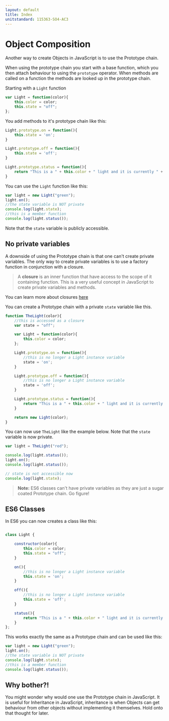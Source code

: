 ```yaml
---
layout: default
title: Index
unitstandard: 115363-SO4-AC3
---
```


# Object Composition

Another way to create Objects in JavaScript is to use the Prototype chain.

When using the prototype chain you start with a base function, which you then attach behaviour to using the `prototype` operator. When methods are called on a function the methods are looked up in the prototype chain.

Starting with a `Light` function

```javascript
var Light = function(color){
    this.color = color;
    this.state = "off";
};
```

You add methods to it's prototype chain like this:

```javascript
Light.prototype.on = function(){
    this.state = 'on';
}

Light.prototype.off = function(){
    this.state = 'off';
}

Light.prototype.status = function(){
    return "This is a " + this.color + " light and it is currently " + this.state;
}
```

You can use the `Light` function like this:

```javascript
var light = new Light("green");
light.on();
//the state variable is NOT private
console.log(light.state);
//this is a member function
console.log(light.status());
```

Note that the `state` variable is publicly accessible.

## No private variables

A downside of using the Prototype chain is that one can't create private variables. The only way to create private variables is to use a factory function in conjunction with a closure.

> A **closure** is an inner function that have access to the scope of it containing function. This is a very useful concept in JavaScript to create private variables and methods.

You can learn more about closures [here](https://www.youtube.com/watch?v=CQqwU2Ixu-U)

You can create a Prototype chain with a private `state` variable like this.

```javascript
function TheLight(color){
    //this is accessed as a closure
    var state = "off";

    var Light = function(color){
        this.color = color;
    };

    Light.prototype.on = function(){
        //this is no longer a Light instance variable
        state = 'on';
    }

    Light.prototype.off = function(){
        //this is no longer a Light instance variable
        state = 'off';
    }

    Light.prototype.status = function(){
        return "This is a " + this.color + " light and it is currently " + state;
    }

    return new Light(color);
}
```

You can now use `TheLight` like the example below. Note that the `state` variable is now private.

```javascript
var light = TheLight("red");

console.log(light.status());
light.on();
console.log(light.status());

// state is not accessible now
console.log(light.state);
```

> **Note:** ES6 classes can't have private variables as they are just a sugar coated Prototype chain. Go figure!

## ES6 Classes

In ES6 you can now creates a class like this:

```javascript

class Light {

    constructor(color){
        this.color = color;
        this.state = "off";
    }

    on(){
        //this is no longer a Light instance variable
        this.state = 'on';
    }

    off(){
        //this is no longer a Light instance variable
        this.state = 'off';
    }

    status(){
        return "This is a " + this.color + " light and it is currently " + this.state;
    }
};

```

This works exactly the same as a Prototype chain and can be used like this:

```javascript
var light = new Light("green");
light.on();
//the state variable is NOT private
console.log(light.state);
//this is a member function
console.log(light.status());
```

## Why bother?!

You might wonder why would one use the Prototype chain in JavaScript. It is useful for Inheritance in JavaScript, inheritance is when Objects can get behaviour from other objects without implementing it themselves. Hold onto that thought for later.
